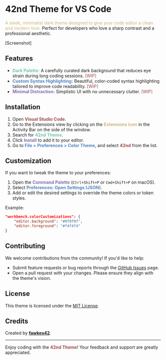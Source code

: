 # 42nd Theme for VS Code

<span style="color: #cab577;">A sleek, minimalist dark theme designed to give your code editor a clean and modern look.</span> Perfect for developers who love a sharp contrast and a professional aesthetic.

[Screenshot]

## Features

- <span style="color: #72c5aa;">**Dark Palette:**</span> A carefully curated dark background that reduces eye strain during long coding sessions. <span style="color: #9e4b4b;">[WIP]</span>
- <span style="color: #5085c0;">**Custom Syntax Highlighting:**</span> Beautiful, color-coded syntax highlighting tailored to improve code readability. <span style="color: #9e4b4b;">[WIP]</span>
- <span style="color: #846daf;">**Minimal Distraction:**</span> Simplistic UI with no unnecessary clutter. <span style="color: #9e4b4b;">[WIP]</span>

## Installation

1. Open <span style="color: #9e4b4b;">**Visual Studio Code**</span>.
2. Go to the Extensions view by clicking on the <span style="color: #cab577;">**Extensions icon**</span> in the Activity Bar on the side of the window.
3. Search for <span style="color: #72c5aa;">**42nd Theme**</span>.
4. Click <span style="color: #846daf;">**Install**</span> to add it to your editor.
5. Go to <span style="color: #5085c0;">**File > Preferences > Color Theme**</span>, and select <span style="color: #9e4b4b;">**42nd**</span> from the list.

## Customization

If you want to tweak the theme to your preferences:

1. Open the <span style="color: #846daf;">**Command Palette**</span> (`Ctrl+Shift+P` or `Cmd+Shift+P` on macOS).
2. Select <span style="color: #5085c0;">**Preferences: Open Settings (JSON)**</span>.
3. Add or edit the desired settings to override the theme colors or token styles.

Example:

```json
"workbench.colorCustomizations": {
    "editor.background": "#0f0f0f",
    "editor.foreground": "#f4f4f4"
}
```

## Contributing

We welcome contributions from the community! If you'd like to help:

- Submit feature requests or bug reports through the [GitHub Issues](https://github.com/fawkes42/42nd/issues) page.
- Open a pull request with your changes. Please ensure they align with the theme's vision.

## License

This theme is licensed under the [MIT License](https://opensource.org/licenses/MIT).

## Credits

Created by **[fawkes42](https://github.com/fawkes42)**.

---

Enjoy coding with the <span style="color: #9e4b4b;">**42nd Theme**</span>! Your feedback and support are greatly appreciated.
